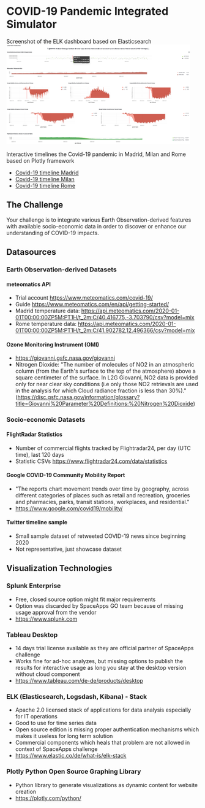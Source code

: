 # COVID-19 Pandemic Integrated Simulator

Screenshot of the ELK dashboard based on Elasticsearch 
<img src="images/elk.png" width="480">

Interactive timelines the Covid-19 pandemic in Madrid, Milan and Rome based on Plotly framework

* [Covid-19 timeline Madrid](https://htmlpreview.github.io/?https://github.com/isachse/SpaceAppsChallenge-COVID-19-Pandemic-Integrated-Simulator/blob/master/html/MadridCovid-19_timeline.html)
* [Covid-19 timeline Milan](https://htmlpreview.github.io/?https://github.com/isachse/SpaceAppsChallenge-COVID-19-Pandemic-Integrated-Simulator/blob/master/html/MilianCovid-19_timeline.html)
* [Covid-19 timeline Rome](https://htmlpreview.github.io/?https://github.com/isachse/SpaceAppsChallenge-COVID-19-Pandemic-Integrated-Simulator/blob/master/html/RomeCovid-19_timeline.html)

## The Challenge
Your challenge is to integrate various Earth Observation-derived features with available socio-economic data in order to discover or enhance our understanding of COVID-19 impacts.

## Datasources

### Earth Observation-derived Datasets

#### meteomatics API
- Trial account https://www.meteomatics.com/covid-19/
- Guide https://www.meteomatics.com/en/api/getting-started/
- Madrid temperature data: https://api.meteomatics.com/2020-01-01T00:00:00ZP5M:PT1H/t_2m:C/40.416775,-3.703790/csv?model=mix
- Rome temperature data: https://api.meteomatics.com/2020-01-01T00:00:00ZP5M:PT1H/t_2m:C/41.902782,12.496366/csv?model=mix

#### Ozone Monitoring Instrument (OMI)
- https://giovanni.gsfc.nasa.gov/giovanni
- Nitrogen Dioxide: "The number of molecules of NO2 in an atmospheric column (from the Earth's surface to the top of the atmosphere) above a square centimeter of the surface. In L2G Giovanni, NO2 data is provided only for near clear sky conditions (i.e only those NO2 retrievals are used in the analysis for which Cloud radiance fraction is less than 30%)." (https://disc.gsfc.nasa.gov/information/glossary?title=Giovanni%20Parameter%20Definitions:%20Nitrogen%20Dioxide)

### Socio-economic Datasets

#### FlightRadar Statistics
- Number of commercial flights tracked by Flightradar24, per day (UTC time), last 120 days
- Statistic CSVs https://www.flightradar24.com/data/statistics

#### Google COVID-19 Community Mobility Report
- "The reports chart movement trends over time by geography, across different categories of places such as retail and recreation, groceries and pharmacies, parks, transit stations, workplaces, and residential."
- https://www.google.com/covid19/mobility/ 

#### Twitter timeline sample
- Small sample dataset of retweeted COVID-19 news since beginning 2020
- Not representative, just showcase dataset

## Visualization Technologies

### Splunk Enterprise
- Free, closed source option might fit major requirements
- Option was discarded by SpaceApps GO team because of missing usage approval from the vendor
- https://www.splunk.com

### Tableau Desktop
- 14 days trial license available as they are official partner of SpaceApps challenge
- Works fine for ad-hoc analyzes, but missing options to publish the results for interactive usage as long you stay at the desktop version without cloud component
- https://www.tableau.com/de-de/products/desktop

### ELK (Elasticsearch, Logsdash, Kibana) - Stack
- Apache 2.0 licensed stack of applications for data analysis especially for IT operations
- Good to use for time series data
- Open source edition is missing proper authentication mechanisms which makes it useless for long term solution
- Commercial components which heals that problem are not allowed in context of SpaceApps challenge
- https://www.elastic.co/de/what-is/elk-stack

### Plotly Python Open Source Graphing Library
- Python library to generate visualizations as dynamic content for website creation
- https://plotly.com/python/
